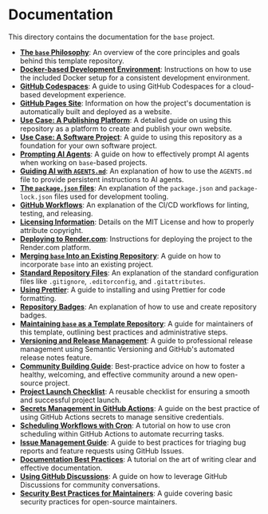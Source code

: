 # Documentation

This directory contains the documentation for the `base` project.

- **[The `base` Philosophy](./base.md)**: An overview of the core principles and goals behind this template repository.
- **[Docker-based Development Environment](./docker.md)**: Instructions on how to use the included Docker setup for a consistent development environment.
- **[GitHub Codespaces](./github-codespaces.md)**: A guide to using GitHub Codespaces for a cloud-based development experience.
- **[GitHub Pages Site](./github-pages.md)**: Information on how the project's documentation is automatically built and deployed as a website.
- **[Use Case: A Publishing Platform](./use-case-publishing.md)**: A detailed guide on using this repository as a platform to create and publish your own website.
- **[Use Case: A Software Project](./use-case-software-project.md)**: A guide to using this repository as a foundation for your own software project.
- **[Prompting AI Agents](./prompting-ai-agents.md)**: A guide on how to effectively prompt AI agents when working on `base`-based projects.
- **[Guiding AI with `AGENTS.md`](./agents-md-guide.md)**: An explanation of how to use the `AGENTS.md` file to provide persistent instructions to AI agents.
- **[The `package.json` files](./package-json-guide.md)**: An explanation of the `package.json` and `package-lock.json` files used for development tooling.
- **[GitHub Workflows](./github-workflows.md)**: An explanation of the CI/CD workflows for linting, testing, and releasing.
- **[Licensing Information](./licensing.md)**: Details on the MIT License and how to properly attribute copyright.
- **[Deploying to Render.com](./render.md)**: Instructions for deploying the project to the Render.com platform.
- **[Merging `base` Into an Existing Repository](./merging-base.md)**: A guide on how to incorporate `base` into an existing project.
- **[Standard Repository Files](./standard-files.md)**: An explanation of the standard configuration files like `.gitignore`, `.editorconfig`, and `.gitattributes`.
- **[Using Prettier](./prettier.md)**: A guide to installing and using Prettier for code formatting.
- **[Repository Badges](./badges.md)**: An explanation of how to use and create repository badges.
- **[Maintaining `base` as a Template Repository](./template-repo.md)**: A guide for maintainers of this template, outlining best practices and administrative steps.
- **[Versioning and Release Management](./versioning-guide.md)**: A guide to professional release management using Semantic Versioning and GitHub's automated release notes feature.
- **[Community Building Guide](./community-building-guide.md)**: Best-practice advice on how to foster a healthy, welcoming, and effective community around a new open-source project.
- **[Project Launch Checklist](./launch-checklist.md)**: A reusable checklist for ensuring a smooth and successful project launch.
- **[Secrets Management in GitHub Actions](./secrets-management.md)**: A guide on the best practice of using GitHub Actions secrets to manage sensitive credentials.
- **[Scheduling Workflows with Cron](./workflow-scheduling.md)**: A tutorial on how to use cron scheduling within GitHub Actions to automate recurring tasks.
- **[Issue Management Guide](./issue-management-guide.md)**: A guide to best practices for triaging bug reports and feature requests using GitHub Issues.
- **[Documentation Best Practices](./documentation-best-practices.md)**: A tutorial on the art of writing clear and effective documentation.
- **[Using GitHub Discussions](./using-github-discussions.md)**: A guide on how to leverage GitHub Discussions for community conversations.
- **[Security Best Practices for Maintainers](./security-best-practices.md)**: A guide covering basic security practices for open-source maintainers.
